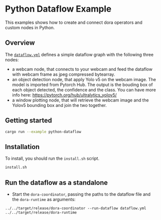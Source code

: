 # Python Dataflow Example

This examples shows how to create and connect dora operators and custom nodes in Python.

## Overview

The [`dataflow.yml`](./dataflow.yml) defines a simple dataflow graph with the following three nodes:

- a webcam node, that connects to your webcam and feed the dataflow with webcam frame as jpeg compressed bytearray.
- an object detection node, that apply Yolo v5 on the webcam image. The model is imported from Pytorch Hub. The output is the bouding box of each object detected, the confidence and the class. You can have more info here: https://pytorch.org/hub/ultralytics_yolov5/
- a window plotting node, that will retrieve the webcam image and the Yolov5 bounding box and join the two together.

## Getting started

```bash
cargo run --example python-dataflow 
```

## Installation

To install, you should run the `install.sh` script.

```bash
install.sh
```

## Run the dataflow as a standalone

- Start the `dora-coordinator`, passing the paths to the dataflow file and the `dora-runtime` as arguments:

```
../../target/release/dora-coordinator --run-dataflow dataflow.yml ../../target/release/dora-runtime
```
